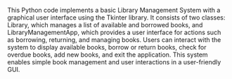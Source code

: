 This Python code implements a basic Library Management System with a graphical user interface using the Tkinter library. It consists of two classes: Library, which manages a list of available and borrowed books, and LibraryManagementApp, which provides a user interface for actions such as borrowing, returning, and managing books. Users can interact with the system to display available books, borrow or return books, check for overdue books, add new books, and exit the application. This system enables simple book management and user interactions in a user-friendly GUI.
